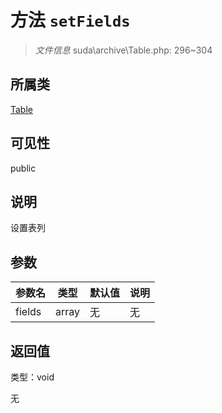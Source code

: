 # 方法 `setFields`

> *文件信息* suda\archive\Table.php: 296~304

## 所属类 

[Table](../Table.md)

## 可见性

 public 

## 说明

设置表列


## 参数


| 参数名 | 类型 | 默认值 | 说明 |
|--------|-----|-------|-------|
| fields |  array | 无 | 无 |



## 返回值

类型：void

无

